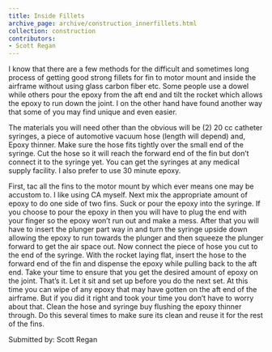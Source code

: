 ```yaml
---
title: Inside Fillets
archive_page: archive/construction_innerfillets.html
collection: construction
contributors:
- Scott Regan
---
```

I know that there are a few methods for the difficult and sometimes long process of getting good strong fillets for fin to motor mount and inside the airframe without using glass carbon fiber etc.
Some people use a dowel while others pour the epoxy from the aft end and tilt the rocket which allows the epoxy to run down the joint.
I on the other hand have found another way that some of you may find unique and even easier.

The materials you will need other than the obvious will be (2) 20 cc catheter syringes, a piece of automotive vacuum hose (length will depend) and, Epoxy thinner.
Make sure the hose fits tightly over the small end of the syringe.
Cut the hose so it will reach the forward end of the fin but don’t connect it to the syringe yet.
You can get the syringes at any medical supply facility. I also prefer to use 30 minute epoxy.

First, tac all the fins to the motor mount by which ever means one may be accustom to.
I like using CA myself.
Next mix the appropriate amount of epoxy to do one side of two fins.
Suck or pour the epoxy into the syringe.
If you choose to pour the epoxy in then you will have to plug the end with your finger so the epoxy won’t run out and make a mess.
After that you will have to insert the plunger part way in and turn the syringe upside down allowing the epoxy to run towards the plunger and then squeeze the plunger forward to get the air space out.
Now connect the piece of hose you cut to the end of the syringe.
With the rocket laying flat, insert the hose to the forward end of the fin and dispense the epoxy while pulling back to the aft end.
Take your time to ensure that you get the desired amount of epoxy on the joint.
That’s it.
Let it sit and set up before you do the next set.
At this time you can wipe of any epoxy that may have gotten on the aft end of the airframe.
But if you did it right and took your time you don’t have to worry about that.
Clean the hose and syringe buy flushing the epoxy thinner through.
Do this several times to make sure its clean and reuse it for the rest of the fins.

Submitted by: Scott Regan

